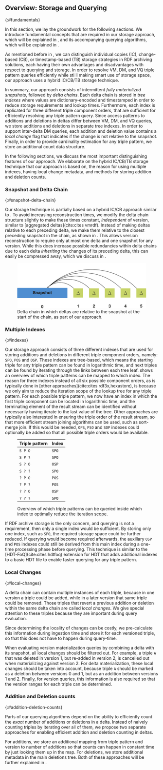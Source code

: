 ## Overview: Storage and Querying
{:#fundamentals}

In this section, we lay the groundwork for the following sections.
We introduce fundamental concepts
that are required in our storage approach, which will be explained in [](#storage),
and its accompanying querying algorithms, which will be explained in [](#querying).

As mentioned before in [](#related-work), we can distinguish individual copies (IC),
change-based (CB), or timestamp-based (TB) storage strategies in RDF archiving solutions,
each having their own advantages and disadvantages with respect to querying and storage.
In order to resolve VM, DM, and VQ triple pattern queries efficiently while sti ll making smart use of storage space,
our approach uses a hybrid IC/CB/TB storage technique.

In summary, our approach consists of intermittent _fully materialized snapshots_, followed by _delta chains_.
Each delta chain is stored in _tree indexes_ where values are dictionary-encoded and timestamped
in order to reduce storage requirements and lookup times.
Furthermore, each index is replicated for three different triple component orders,
that are sufficient for efficiently resolving any triple pattern query.
Since access patterns to additions and deletions in deltas differ between VM, DM, and VQ queries,
we store additions and deletions in separate tree indexes.
In order to support inter-delta DM queries, each addition and deletion value contains a _local change_ flag
that indicates if the change is not relative to the snapshot.
Finally, in order to provide cardinality estimation for any triple pattern,
we store an additional count data structure.

In the following sections, we discuss the most important distinguishing features of our approach.
We elaborate on the hybrid IC/CB/TB storage technique that our approach is based on,
the reason for using multiple indexes,
having local change metadata,
and methods for storing addition and deletion counts.

### Snapshot and Delta Chain
{:#snapshot-delta-chain}

Our storage technique is partially based on a hybrid IC/CB approach similar to [](#regular-delta-chain).
To avoid increasing reconstruction times,
we modify the delta chain structure slightly to make these times constant,
_independent_ of version, similar to [aggregated deltas](cite:cites vmrdf).
Instead of making deltas relative to each preceding delta,
we make them relative to the closest preceding snapshot in the chain, as shown in [](#alternative-delta-chain).
This allows version reconstruction to require only at most one delta and one snapshot for any version.
While this does increase possible redundancies within delta chains
due to each delta _inheriting_ the changes of its preceding delta,
this can easily be compressed away, which we discuss in [](#storage).

<figure id="alternative-delta-chain">
<img src="img/alternative-delta-chain.svg" alt="[alternative delta chain]">
<figcaption markdown="block">
Delta chain in which deltas are relative to the snapshot at the start of the chain, as part of our approach.
</figcaption>
</figure>

### Multiple Indexes
{:#indexes}

Our storage approach consists of three different indexes that are used for storing additions and deletions
in different triple component orders, namely: `SPO`, `POS` and `OSP`.
These indexes are tree-based, which means the starting triple for any triple pattern can be found in logarithmic time,
and next triples can be found by iterating through the links between each tree leaf.
[](#triple-pattern-index-mapping) shows an overview of which triple patterns can be mapped to which index.
The reason for three indexes instead of all six possible component orders,
as is typically done in [other approaches](cite:cites rdf3x,hexastore),
is because we only aim to reduce the iteration scope of the lookup tree for any triple pattern.
For each possible triple pattern,
we now have an index in which the first triple component can be located in logarithmic time,
and the terminating element of the result stream can be identified without necessarily having iterate to the last value of the tree.
Other approaches are typically also interested in ensuring the triple order of the result stream,
so that more efficient stream joining algorithms can be used, such as sort-merge join.
If this would be needed, `OPS`, `PSO` and `SOP` indexes could optionally be added
so that all possible triple orders would be available.

<figure id="triple-pattern-index-mapping" class="table" markdown="1">

| Triple pattern | Index |
| -------------- |-------|
| `S P O`        | `SPO` |
| `S P ?`        | `SPO` |
| `S ? O`        | `OSP` |
| `S ? ?`        | `SPO` |
| `? P O`        | `POS` |
| `? P ?`        | `POS` |
| `? ? O`        | `OSP` |
| `? ? ?`        | `SPO` |


<figcaption markdown="block">
Overview of which triple patterns can be queried inside which index to optimally reduce the iteration scope.
</figcaption>
</figure>

If RDF archive storage is the only concern, and querying is not a requirement,
then only a single index would be sufficient.
By storing only one index, such as `SPO`, the required storage space could be further reduced.
If querying would become required afterwards,
the auxiliary `OSP` and `POS` indexes could still be derived from this main index
during a one-time processing phase before querying.
This technique is similar to the [HDT-FoQ](cite:cites hdtfoq) extension for HDT that adds additional indexes to a basic HDT file
to enable faster querying for any triple pattern.

### Local Changes
{:#local-changes}

A delta chain can contain multiple instances of each triple,
because in one version a triple could be added,
while in a later version that same triple could be removed.
Those triples that revert a previous addition or deletion within the same delta chain are called _local changes_.
We give special attention to these triples because they are important during query evaluation.

Since determining the locality of changes can be costly,
we pre-calculate this information during ingestion time and store it for each versioned triple,
so that this does not have to happen during query-time.

When evaluating version materialization queries by combining a delta with its snapshot,
all local changes should be filtered out.
For example, a triple `A` that was deleted in version 1, but re-added in version 2,
is cancelled out when materializing against version 2.
For delta materialization, these local changes should be taken into account,
because triple `A` should be marked as a deletion between versions 0 and 1,
but as an addition between versions 1 and 2.
Finally, for version queries, this information is also required
so that the version ranges for each triple can be determined.

### Addition and Deletion counts
{:#addition-deletion-counts}

Parts of our querying algorithms depend on the ability to efficiently count
the _exact_ number of additions or deletions in a delta.
Instead of naively counting triples by iterating over all of them,
we propose two separate approaches for enabling efficient addition and deletion counting in deltas.

For additions, we store an additional mapping from triple pattern and version to number of additions
so that counts can happen in constant time by just looking them up in the map.
For deletions, we store additional metadata in the main deletions tree.
Both of these approaches will be further explained in [](#storage).
